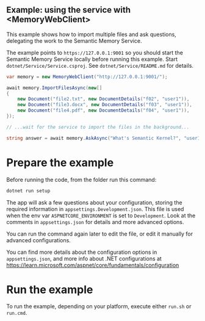 ## Example: using the service with \<MemoryWebClient>

This example shows how to import multiple files and ask questions, delegating
the work to the Semantic Memory Service.

The example points to `https://127.0.0.1:9001` so you should start the
Semantic Memory Service locally before running this example.
Start `dotnet/Service/Service.csproj`. See `dotnet/Service/README.md` for details.

```csharp
var memory = new MemoryWebClient("http://127.0.0.1:9001/");

await memory.ImportFilesAsync(new[]
{
    new Document("file2.txt", new DocumentDetails("f02", "user1")),
    new Document("file3.docx", new DocumentDetails("f03", "user1")),
    new Document("file4.pdf", new DocumentDetails("f04", "user1")),
});

// ...wait for the service to import the files in the background...

string answer = await memory.AskAsync("What's Semantic Kernel?", "user1");
```

# Prepare the example

Before running the code, from the folder run this command:

```csharp
dotnet run setup
```

The app will ask a few questions about your configuration, storing the
required information in `appsettings.Development.json`. This file is used when
the env var `ASPNETCORE_ENVIRONMENT` is set to `Development`. Look at the
comments in `appsettings.json` for details and more advanced options.

You can run the command again later to edit the file, or edit it manually for
advanced configurations.

You can find more details about the configuration options in `appsettings.json`,
and more info about .NET configurations at
https://learn.microsoft.com/aspnet/core/fundamentals/configuration

# Run the example

To run the example, depending on your platform, execute either `run.sh` or `run.cmd`.